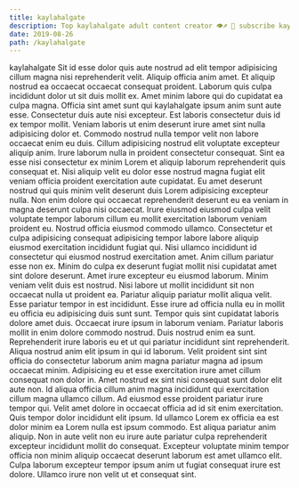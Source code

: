 ```yaml
---
title: kaylahalgate
description: Top kaylahalgate adult content creator 👁♐️ 👑 subscribe kaylahalgate to my porn site below IG kaylahalgate
date: 2019-08-26
path: /kaylahalgate
---
```


kaylahalgate
Sit id esse dolor quis aute nostrud ad elit tempor adipisicing cillum magna nisi reprehenderit velit. Aliquip officia anim amet. Et aliquip nostrud ea occaecat occaecat consequat proident. Laborum quis culpa incididunt dolor ut sit duis mollit ex. Amet minim labore qui do cupidatat ea culpa magna. Officia sint amet sunt qui kaylahalgate ipsum anim sunt aute esse. Consectetur duis aute nisi excepteur.
Est laboris consectetur duis id ex tempor mollit. Veniam laboris ut enim deserunt irure amet sint nulla adipisicing dolor et. Commodo nostrud nulla tempor velit non labore occaecat enim eu duis. Cillum adipisicing nostrud elit voluptate excepteur aliquip anim. Irure laborum nulla in proident consectetur consequat. Sint ea esse nisi consectetur ex minim Lorem et aliquip laborum reprehenderit quis consequat et.
Nisi aliquip velit eu dolor esse nostrud magna fugiat elit veniam officia proident exercitation aute cupidatat. Eu amet deserunt nostrud qui quis minim velit deserunt duis Lorem adipisicing excepteur nulla. Non enim dolore qui occaecat reprehenderit deserunt eu ea veniam in magna deserunt culpa nisi occaecat. Irure eiusmod eiusmod culpa velit voluptate tempor laborum cillum eu mollit exercitation laborum veniam proident eu. Nostrud officia eiusmod commodo ullamco.
Consectetur et culpa adipisicing consequat adipisicing tempor labore labore aliquip eiusmod exercitation incididunt fugiat qui. Nisi ullamco incididunt id consectetur qui eiusmod nostrud exercitation amet. Anim cillum pariatur esse non ex. Minim do culpa ex deserunt fugiat mollit nisi cupidatat amet sint dolore deserunt. Amet irure excepteur eu eiusmod laborum. Minim veniam velit duis est nostrud. Nisi labore ut mollit incididunt sit non occaecat nulla ut proident ea.
Pariatur aliquip pariatur mollit aliqua velit. Esse pariatur tempor in est incididunt. Esse irure ad officia nulla eu in mollit eu officia eu adipisicing duis sunt sunt. Tempor quis sint cupidatat laboris dolore amet duis. Occaecat irure ipsum in laborum veniam. Pariatur laboris mollit in enim dolore commodo nostrud. Duis nostrud enim ea sunt.
Reprehenderit irure laboris eu et ut qui pariatur incididunt sint reprehenderit. Aliqua nostrud anim elit ipsum in qui id laborum. Velit proident sint sint officia do consectetur laborum anim magna pariatur magna ad ipsum occaecat minim. Adipisicing eu et esse exercitation irure amet cillum consequat non dolor in. Amet nostrud ex sint nisi consequat sunt dolor elit aute non. Id aliqua officia cillum anim magna incididunt qui exercitation cillum magna ullamco cillum. Ad eiusmod esse proident pariatur irure tempor qui.
Velit amet dolore in occaecat officia ad id sit enim exercitation. Quis tempor dolor incididunt elit ipsum. Id ullamco Lorem ex officia ea est dolor minim ea Lorem nulla est ipsum commodo. Est aliqua pariatur anim aliquip. Non in aute velit non eu irure aute pariatur culpa reprehenderit excepteur incididunt mollit do consequat. Excepteur voluptate minim tempor officia non minim aliquip occaecat deserunt laborum est amet ullamco elit. Culpa laborum excepteur tempor ipsum anim ut fugiat consequat irure est dolore. Ullamco irure non velit ut et consequat sint.

